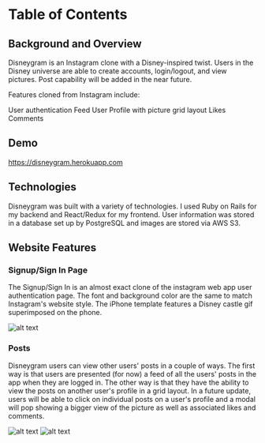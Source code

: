 # Table of Contents

## Background and Overview

Disneygram is an Instagram clone with a Disney-inspired twist. Users in the Disney universe are able to create accounts, login/logout, and view pictures. Post capability will be added in the near future. 

Features cloned from Instagram include:

User authentication
Feed
User Profile with picture grid layout
Likes
Comments

## Demo

https://disneygram.herokuapp.com

## Technologies 

Disneygram was built with a variety of technologies. I used Ruby on Rails for my backend and React/Redux for my frontend. User information was stored in a database set up by PostgreSQL and images are stored via AWS S3. 

## Website Features

### Signup/Sign In Page 

The Signup/Sign In is an almost exact clone of the instagram web app user authentication page. The font and background color are the same to match Instagram's website style. The iPhone template features a Disney castle gif superimposed on the phone. 

![alt text](https://disneygram-seeds.s3-us-west-1.amazonaws.com/Screen+Shot+2019-09-20+at+11.53.12+AM.png)

### Posts 

Disneygram users can view other users' posts in a couple of ways. The first way is that users are presented (for now) a feed of all the users' posts in the app when they are logged in. The other way is that they have the ability to view the posts on another user's profile in a grid layout. In a future update, users will be able to click on individual posts on a user's profile and a modal will pop showing a bigger view of the picture as well as associated likes and comments.

![alt text](https://disneygram-seeds.s3-us-west-1.amazonaws.com/user-feed.png)
![alt text](https://disneygram-seeds.s3-us-west-1.amazonaws.com/user-profile-page.png)




